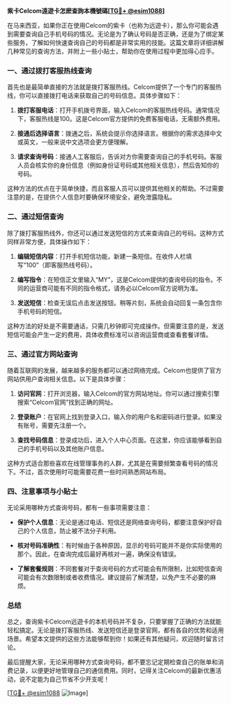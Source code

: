 **紫卡Celcom遠遊卡怎麽查詢本機號碼[[TG💪+ @esim1088](https://t.me/s/esim1088)]**

在马来西亚，如果你正在使用Celcom的紫卡（也称为远遊卡），那么你可能会遇到需要查询自己手机号码的情况。无论是为了确认号码是否正确，还是为了绑定某些服务，了解如何快速查询自己的号码都是非常实用的技能。这篇文章将详细讲解几种常见的查询方法，并附上一些小贴士，帮助你在使用过程中更加得心应手。

### 一、通过拨打客服热线查询

首先也是最简单直接的方法就是拨打客服热线。Celcom提供了一个专门的客服热线，你可以直接拨打电话来获取自己的号码信息。具体步骤如下：

1. **拨打客服电话**：打开手机拨号界面，输入Celcom的客服热线号码。通常情况下，客服热线是100。这是Celcom官方提供的免费客服电话，无需额外费用。
   
2. **接通后选择语言**：拨通之后，系统会提示你选择语言。根据你的需求选择中文或英文，一般来说中文选项会更方便理解。

3. **请求查询号码**：接通人工客服后，告诉对方你需要查询自己的手机号码。客服人员会核实你的身份信息（例如身份证号码或其他相关信息），然后告知你的号码。

这种方法的优点在于简单快捷，而且客服人员可以提供其他相关的帮助。不过需要注意的是，在提供个人信息时要确保环境安全，避免泄露隐私。

### 二、通过短信查询

除了拨打客服热线外，你还可以通过发送短信的方式来查询自己的号码。这种方式同样非常方便，具体操作如下：

1. **编辑短信内容**：打开手机短信功能，新建一条短信。在收件人栏填写“100”（即客服热线号码）。

2. **编写指令**：在短信正文里输入“MY”，这是Celcom提供的查询号码的指令。不同的运营商可能有不同的指令格式，请务必以Celcom官方说明为准。

3. **发送短信**：检查无误后点击发送按钮。稍等片刻，系统会自动回复一条包含你手机号码的短信。

这种方法的好处是不需要通话，只需几秒钟即可完成操作。但需要注意的是，发送短信可能会产生一定的费用，具体收费标准可以咨询运营商或查看套餐详情。

### 三、通过官方网站查询

随着互联网的发展，越来越多的服务都可以通过网络完成。Celcom也提供了官方网站供用户查询相关信息。以下是具体步骤：

1. **访问官网**：打开浏览器，输入Celcom的官方网站地址。你可以通过搜索引擎搜索“Celcom官网”找到正确的网址。

2. **登录账户**：在官网上找到登录入口，输入你的用户名和密码进行登录。如果没有账号，需要先注册一个。

3. **查找号码信息**：登录成功后，进入个人中心页面。在这里，你应该能够看到自己的手机号码以及其他账户信息。

这种方式适合那些喜欢在线管理事务的人群，尤其是在需要频繁查看号码的情况下。不过，首次使用时可能需要花费一些时间熟悉网站布局。

### 四、注意事项与小贴士

无论采用哪种方式查询号码，都有一些事项需要注意：

- **保护个人信息**：无论是通过电话、短信还是网络查询号码，都要注意保护好自己的个人信息，防止被不法分子利用。
  
- **核对号码准确性**：有时候由于各种原因，显示的号码可能并不是你实际使用的那个。因此，在查询完成后最好再核对一遍，确保没有错误。

- **了解套餐规则**：不同套餐对于查询号码的方式可能会有所限制，比如短信查询可能会有次数限制或者收费情况。建议提前了解清楚，以免产生不必要的麻烦。

### 总结

总之，查询紫卡Celcom远遊卡的本机号码并不复杂，只要掌握了正确的方法就能轻松搞定。无论是拨打客服热线、发送短信还是登录官网，都有各自的优势和适用场景。希望本文提供的这些方法能够帮到你！如果还有其他疑问，欢迎随时留言讨论。

最后提醒大家，无论采用哪种方式查询号码，都不要忘记定期检查自己的账单和消费记录，以便更好地管理自己的通信费用。同时，记得关注Celcom的最新优惠活动，说不定能为自己节省不少开支呢！

[[TG💪+ @esim1088](https://t.me/s/esim1088) ![Image](https://i.postimg.cc/4NQfJmqS/Snipaste-2025-05-13-00-14-12.png)]